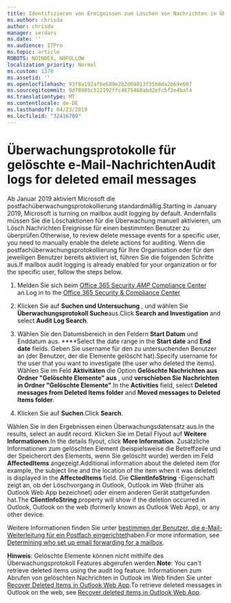 ```yaml
---
title: Identifizieren von Ereignissen zum Löschen von Nachrichten in Überwachungsprotokollen
ms.author: chrisda
author: chrisda
manager: serdars
ms.date: ''
ms.audience: ITPro
ms.topic: article
ROBOTS: NOINDEX, NOFOLLOW
localization_priority: Normal
ms.custom: 1370
ms.assetid: ''
ms.openlocfilehash: 93f8a192af6e689e2b2d04013f35b8da2b69e607
ms.sourcegitcommit: 9d78905c512192ffc4675468abd2efc5f2e4baf4
ms.translationtype: MT
ms.contentlocale: de-DE
ms.lasthandoff: 04/23/2019
ms.locfileid: "32416709"
---
```

# <a name="audit-logs-for-deleted-email-messages"></a><span data-ttu-id="80dac-102">Überwachungsprotokolle für gelöschte e-Mail-Nachrichten</span><span class="sxs-lookup"><span data-stu-id="80dac-102">Audit logs for deleted email messages</span></span>

<span data-ttu-id="80dac-103">Ab Januar 2019 aktiviert Microsoft die postfachüberwachungsprotokollierung standardmäßig.</span><span class="sxs-lookup"><span data-stu-id="80dac-103">Starting in January 2019, Microsoft is turning on mailbox audit logging by default.</span></span> <span data-ttu-id="80dac-104">Andernfalls müssen Sie die Löschaktionen für die Überwachung manuell aktivieren, um Lösch Nachrichten Ereignisse für einen bestimmten Benutzer zu überprüfen.</span><span class="sxs-lookup"><span data-stu-id="80dac-104">Otherwise, to review delete message events for a specific user, you need to manually enable the delete actions for auditing.</span></span> <span data-ttu-id="80dac-105">Wenn die postfachüberwachungsprotokollierung für Ihre Organisation oder für den jeweiligen Benutzer bereits aktiviert ist, führen Sie die folgenden Schritte aus.</span><span class="sxs-lookup"><span data-stu-id="80dac-105">If mailbox audit logging is already enabled for your organization or for the specific user, follow the steps below.</span></span>

1. <span data-ttu-id="80dac-106">Melden Sie sich beim [Office 365 Security _AMP_ Compliance Center](https://protection.office.com/) an.</span><span class="sxs-lookup"><span data-stu-id="80dac-106">Log in to the [Office 365 Security & Compliance Center](https://protection.office.com/)</span></span>

2. <span data-ttu-id="80dac-107">Klicken Sie auf **Suchen und Untersuchung** , und wählen Sie **Überwachungsprotokoll Suche**aus.</span><span class="sxs-lookup"><span data-stu-id="80dac-107">Click **Search and Investigation** and select **Audit Log Search**.</span></span>

3. <span data-ttu-id="80dac-108">Wählen Sie den Datumsbereich in den Feldern **Start Datum** und Enddatum aus. \*\*\*\*</span><span class="sxs-lookup"><span data-stu-id="80dac-108">Select the date range in the **Start date** and **End date** fields.</span></span> <span data-ttu-id="80dac-109">Geben Sie username für den zu untersuchenden Benutzer an (der Benutzer, der die Elemente gelöscht hat).</span><span class="sxs-lookup"><span data-stu-id="80dac-109">Specify username for the user that you want to investigate (the user who deleted the items).</span></span> <span data-ttu-id="80dac-110">Wählen Sie im Feld **Aktivitäten** die Option **Gelöschte Nachrichten aus Ordner "Gelöschte Elemente" aus** , und **verschieben Sie Nachrichten in Ordner "Gelöschte Elemente"**.</span><span class="sxs-lookup"><span data-stu-id="80dac-110">In the **Activities** field, select **Deleted messages from Deleted Items folder** and **Moved messages to Deleted Items folder**.</span></span>

4. <span data-ttu-id="80dac-111">Klicken Sie auf **Suchen**.</span><span class="sxs-lookup"><span data-stu-id="80dac-111">Click **Search**.</span></span>

<span data-ttu-id="80dac-112">Wählen Sie in den Ergebnissen einen Überwachungsdatensatz aus.</span><span class="sxs-lookup"><span data-stu-id="80dac-112">In the results, select an audit record.</span></span> <span data-ttu-id="80dac-113">Klicken Sie im Detail Flyout auf **Weitere Informationen**.</span><span class="sxs-lookup"><span data-stu-id="80dac-113">In the details flyout, click **More Information**.</span></span> <span data-ttu-id="80dac-114">Zusätzliche Informationen zum gelöschten Element (beispielsweise die Betreffzeile und der Speicherort des Elements, wenn Sie gelöscht wurde) werden im Feld **AffectedItems** angezeigt.</span><span class="sxs-lookup"><span data-stu-id="80dac-114">Additional information about the deleted item (for example, the subject line and the location of the item when it was deleted) is displayed in the **AffectedItems** field.</span></span> <span data-ttu-id="80dac-115">Die **ClientInfoString** -Eigenschaft zeigt an, ob der Löschvorgang in Outlook, Outlook im Web (früher als Outlook Web App bezeichnet) oder einem anderen Gerät stattgefunden hat.</span><span class="sxs-lookup"><span data-stu-id="80dac-115">The **ClientInfoString** property will show if the deletion occurred in Outlook, Outlook on the web (formerly known as Outlook Web App), or any other device.</span></span>

<span data-ttu-id="80dac-116">Weitere Informationen finden Sie unter [bestimmen der Benutzer, die e-Mail-Weiterleitung für ein Postfach eingerichtet](https://docs.microsoft.com/office365/securitycompliance/auditing-troubleshooting-scenarios#determining-if-a-user-deleted-email-items)haben.</span><span class="sxs-lookup"><span data-stu-id="80dac-116">For more information, see [Determining who set up email forwarding for a mailbox](https://docs.microsoft.com/office365/securitycompliance/auditing-troubleshooting-scenarios#determining-if-a-user-deleted-email-items).</span></span>

<span data-ttu-id="80dac-117">**Hinweis**: Gelöschte Elemente können nicht mithilfe des Überwachungsprotokoll Features abgerufen werden.</span><span class="sxs-lookup"><span data-stu-id="80dac-117">**Note**: You can't retrieve deleted items using the audit log feature.</span></span> <span data-ttu-id="80dac-118">Informationen zum Abrufen von gelöschten Nachrichten in Outlook im Web finden Sie unter [Recover Deleted Items in Outlook Web App](https://support.office.com/article/C3D8FC15-EEEF-4F1C-81DF-E27964B7EDD4).</span><span class="sxs-lookup"><span data-stu-id="80dac-118">To retrieve deleted messages in Outlook on the web, see [Recover deleted items in Outlook Web App](https://support.office.com/article/C3D8FC15-EEEF-4F1C-81DF-E27964B7EDD4).</span></span>
